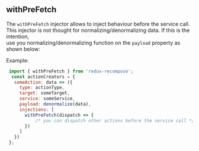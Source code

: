 ## withPreFetch	

 The `withPreFetch` injector allows to inject behaviour before the service call. This injector is not thought for normalizing/denormalizing data. If this is the intention, 	
use you normalizing/denormalizing function on the `payload` property as shown below:	

 Example:	

 ```js	
  import { withPreFetch } from 'redux-recompose';	
   const actionCreators = {	
    someAction: data => ({	
      type: actionType,	
      target: someTarget,	
      service: someService,	
      payload: denormalize(data),	
      injections: [	
        withPreFetch(dispatch => {	
            /* you can dispatch other actions before the service call */	
        })	
      ]	
    })	
  };	
```
